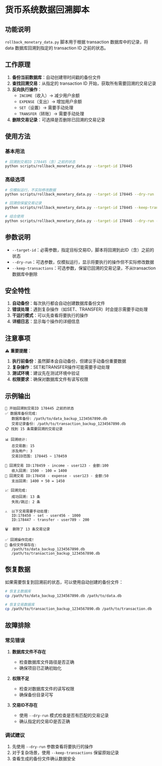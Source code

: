 # 货币系统数据回溯脚本

## 功能说明

`rollback_monetary_data.py` 脚本用于根据 transaction 数据库中的记录，将 data 数据库回溯到指定的 transaction ID 之前的状态。

## 工作原理

1. **备份当前数据库**：自动创建带时间戳的备份文件
2. **查找回溯交易**：从指定的 transaction ID 开始，获取所有需要回溯的交易记录
3. **反向执行操作**：
   - `INCOME`（收入）→ 减少用户余额
   - `EXPENSE`（支出）→ 增加用户余额
   - `SET`（设置）→ 需要手动处理
   - `TRANSFER`（转账）→ 需要手动处理
4. **删除交易记录**：可选择是否删除已回溯的交易记录

## 使用方法

### 基本用法

```bash
# 回溯到交易ID 178445（含）之前的状态
python scripts/rollback_monetary_data.py --target-id 178445
```

### 高级选项

```bash
# 仅模拟运行，不实际修改数据
python scripts/rollback_monetary_data.py --target-id 178445 --dry-run

# 回溯但保留交易记录
python scripts/rollback_monetary_data.py --target-id 178445 --keep-transactions

# 组合使用
python scripts/rollback_monetary_data.py --target-id 178445 --dry-run --keep-transactions
```

## 参数说明

- `--target-id`：必需参数，指定目标交易ID，脚本将回溯到此ID（含）之前的状态
- `--dry-run`：可选参数，仅模拟运行，显示将要执行的操作但不实际修改数据
- `--keep-transactions`：可选参数，保留已回溯的交易记录，不从transaction数据库中删除

## 安全特性

1. **自动备份**：每次执行都会自动创建数据库备份文件
2. **错误处理**：遇到复杂操作（如SET、TRANSFER）时会提示需要手动处理
3. **干运行模式**：可以先查看将要执行的操作
4. **详细日志**：显示每个操作的详细信息

## 注意事项

⚠️ **重要提醒**：

1. **执行前备份**：虽然脚本会自动备份，但建议手动备份重要数据
2. **复杂操作**：SET和TRANSFER操作可能需要手动处理
3. **测试环境**：建议先在测试环境中验证
4. **权限要求**：确保对数据库文件有读写权限

## 示例输出

```
🎯 开始回溯到交易ID 178445 之前的状态
✅ 数据库备份完成:
   数据库备份: /path/to/data_backup_1234567890.db
   交易记录备份: /path/to/transaction_backup_1234567890.db
📋 找到 15 条需要回溯的交易记录

📊 回溯统计:
   总交易数: 15
   涉及用户: 3
   交易ID范围: 178445 ~ 178459

🔄 回溯交易 ID:178459 - income - user123 - 金额:100
   收入回溯: 1500 - 100 = 1400
🔄 回溯交易 ID:178458 - expense - user123 - 金额:50
   支出回溯: 1400 + 50 = 1450

📈 回溯完成:
   成功回溯: 13 条
   失败/跳过: 2 条

⚠️  以下交易需要手动处理:
   ID:178450 - set - user456 - 1000
   ID:178447 - transfer - user789 - 200

🗑️  删除了 13 条交易记录

✅ 回溯操作完成!
💾 备份文件保存在:
   /path/to/data_backup_1234567890.db
   /path/to/transaction_backup_1234567890.db
```

## 恢复数据

如果需要恢复到回溯前的状态，可以使用自动创建的备份文件：

```bash
# 恢复主数据库
cp /path/to/data_backup_1234567890.db /path/to/data.db

# 恢复交易数据库
cp /path/to/transaction_backup_1234567890.db /path/to/transaction.db
```

## 故障排除

### 常见错误

1. **数据库文件不存在**
   - 检查数据库文件路径是否正确
   - 确保项目已正确初始化

2. **权限不足**
   - 检查对数据库文件的读写权限
   - 确保备份目录可写

3. **交易ID不存在**
   - 使用 `--dry-run` 模式检查是否有匹配的交易记录
   - 确认指定的交易ID是否正确

### 调试建议

1. 先使用 `--dry-run` 参数查看将要执行的操作
2. 对于复杂场景，使用 `--keep-transactions` 保留原始记录
3. 查看生成的备份文件确认数据安全